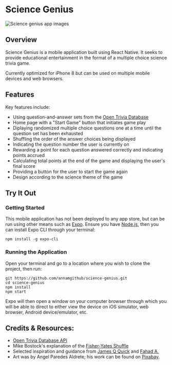 # Science Genius

![Science genius app images](https://annaexplores.com/static/media/science.60802cd2.png)

## Overview
Science Genius is a mobile application built using React Native. It seeks to provide educational entertainment in the format of a multiple choice science trivia game.  

Currently optimized for iPhone 8 but can be used on multiple mobile devices and web browsers.

## Features
Key features include:  
* Using question-and-answer sets from the [Open Trivia Database](https://opentdb.com/)  
* Home page with a "Start Game" button that initiates game play  
* Diplaying randomized multiple choice questions one at a time until the question set has been exhausted  
* Shuffling the order of the answer choices being displayed  
* Indicating the question number the user is currently on  
* Rewarding a point for each question answered correctly and indicating points accrued  
* Calculating total points at the end of the game and displaying the user's final score
* Providing a button for the user to start the game again
* Design according to the science theme of the game

## Try It Out
### Getting Started
This mobile application has not been deployed to any app store, but can be run using other means such as [Expo](https://expo.io/). Ensure you have [Node.js](https://nodejs.org/en/download/), then you can install Expo CLI through your terminal:  
  
`npm install -g expo-cli`  

### Running the Application
Open your terminal and go to a location where you wish to clone the project, then run:  
  
`git https://github.com/annamgithub/science-genius.git`  
`cd science-genius`  
`npm install`  
`npm start`  

Expo will then open a window on your computer browser through which you will be able to direct to either view the device on iOS simulator, web browser, Android device/emulator, etc.  

## Credits & Resources: 
* [Open Trivia Database API](https://opentdb.com/)  
* Mike Bostock's explanation of the [Fisher-Yates Shuffle](https://bost.ocks.org/mike/shuffle/)
* Selected inspiration and guidance from [James Q Quick](https://www.youtube.com/watch?v=u98ROZjBWy8&list=PLDlWc9AfQBfZIkdVaOQXi1tizJeNJipEx) and [Fahad A.](https://github.com/fahadahmed07/react-native-quiz-app)  
* Art was by Angel Paredes Aldrete; his work can be found on [Pixabay](https://pixabay.com/users/NoHeart-12319532/?utm_source=link-attribution&amp;utm_medium=referral&amp;utm_campaign=image&amp;utm_content=4159452).


